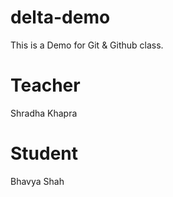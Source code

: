 # delta-demo

This is a Demo for Git &amp; Github class.

# Teacher
Shradha Khapra

# Student
Bhavya Shah
